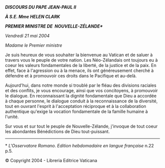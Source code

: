 ***DISCOURS DU PAPE JEAN-PAUL II***

***À S.E. Mme HELEN CLARK***

***PREMIER MINISTRE DE  NOUVELLE-ZÉLANDE\****

*Vendredi 21 mai 2004*

*Madame le Premier ministre*

Je suis heureux de vous souhaiter la bienvenue au Vatican et de saluer à travers vous le peuple de votre nation. Les Néo-Zélandais ont toujours eu à coeur les valeurs fondamentales de la liberté, de la justice et de la paix. En effet, face à l'agression ou à la menace, ils ont généreusement cherché à défendre et à promouvoir ces droits dans le Pacifique et au-delà.

Aujourd'hui, dans notre monde si troublé par le fléau des divisions raciales et des conflits, je vous encourage, ainsi que vos concitoyens, à promouvoir le dialogue. En reconnaissant la dignité fondamentale que Dieu a accordée à chaque personne, le dialogue conduit à la reconnaissance de la diversité, tout en ouvrant l'esprit à l'acceptation réciproque et à la collaboration authentique qu'exige la vocation fondamentale de la famille humaine à l'unité.

Sur vous et sur tout le peuple de Nouvelle-Zélande, j'invoque de tout coeur les abondantes Bénédictions de Dieu tout-puissant.

* * *

\* *L'Osservatore Romano. Edition hebdomadaire en langue française* n.22 p.5.

© Copyright 2004 - Libreria Editrice Vaticana